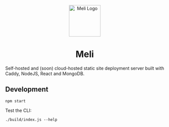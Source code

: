 <p align="center">
  <img alt="Meli Logo" src="https://raw.githubusercontent.com/meli-io/meli-brand/master/logo/logo-withot-text.svg" width="100" />
</p>
<h1 align="center">
  Meli
</h1>

Self-hosted and (soon) cloud-hosted static site deployment server built with Caddy, NodeJS, React and MongoDB.

## Development

```
npm start
```

Test the CLI:
```
./build/index.js --help
```
